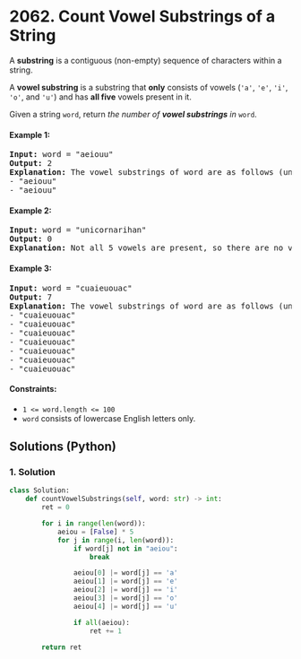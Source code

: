 # 2062. Count Vowel Substrings of a String
A **substring** is a contiguous (non-empty) sequence of characters within a string.

A **vowel substring** is a substring that **only** consists of vowels (`'a'`, `'e'`, `'i'`, `'o'`, and `'u'`) and has **all five** vowels present in it.

Given a string `word`, return *the number of **vowel substrings** in* `word`.

#### Example 1:
<pre>
<strong>Input:</strong> word = "aeiouu"
<strong>Output:</strong> 2
<strong>Explanation:</strong> The vowel substrings of word are as follows (underlined):
- "aeiouu"
- "aeiouu"
</pre>

#### Example 2:
<pre>
<strong>Input:</strong> word = "unicornarihan"
<strong>Output:</strong> 0
<strong>Explanation:</strong> Not all 5 vowels are present, so there are no vowel substrings.
</pre>

#### Example 3:
<pre>
<strong>Input:</strong> word = "cuaieuouac"
<strong>Output:</strong> 7
<strong>Explanation:</strong> The vowel substrings of word are as follows (underlined):
- "cuaieuouac"
- "cuaieuouac"
- "cuaieuouac"
- "cuaieuouac"
- "cuaieuouac"
- "cuaieuouac"
- "cuaieuouac"
</pre>

#### Constraints:
* `1 <= word.length <= 100`
* `word` consists of lowercase English letters only.

## Solutions (Python)

### 1. Solution
```Python
class Solution:
    def countVowelSubstrings(self, word: str) -> int:
        ret = 0

        for i in range(len(word)):
            aeiou = [False] * 5
            for j in range(i, len(word)):
                if word[j] not in "aeiou":
                    break

                aeiou[0] |= word[j] == 'a'
                aeiou[1] |= word[j] == 'e'
                aeiou[2] |= word[j] == 'i'
                aeiou[3] |= word[j] == 'o'
                aeiou[4] |= word[j] == 'u'

                if all(aeiou):
                    ret += 1

        return ret
```
